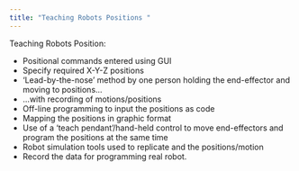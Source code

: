 ```yaml
---
title: "Teaching Robots Positions "
--- 
```

Teaching Robots Position:

- Positional commands entered using GUI
- Specify required X-Y-Z positions
- ‘Lead-by-the-nose’ method by one person holding the end-effector and moving to positions...
- ...with recording of motions/positions
- Off-line programming to input the positions as code
- Mapping the positions in graphic format
- Use of a ‘teach pendant’/hand-held control to move end-effectors and program the positions at the same time
- Robot simulation tools used to replicate and the positions/motion
- Record the data for programming real robot. 
